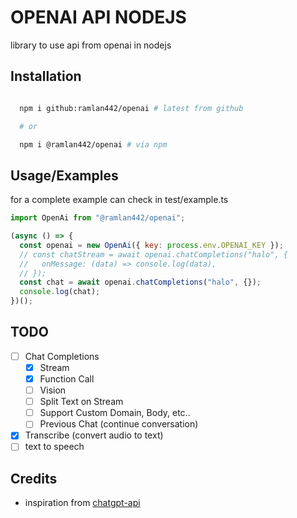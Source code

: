 # OPENAI API NODEJS

library to use api from openai in nodejs

## Installation

```bash

  npm i github:ramlan442/openai # latest from github

  # or

  npm i @ramlan442/openai # via npm
```

## Usage/Examples

for a complete example can check in test/example.ts

```javascript
import OpenAi from "@ramlan442/openai";

(async () => {
  const openai = new OpenAi({ key: process.env.OPENAI_KEY });
  // const chatStream = await openai.chatCompletions("halo", {
  //   onMessage: (data) => console.log(data),
  // });
  const chat = await openai.chatCompletions("halo", {});
  console.log(chat);
})();
```

## TODO

- [ ] Chat Completions
  - [x] Stream
  - [x] Function Call
  - [ ] Vision
  - [ ] Split Text on Stream
  - [ ] Support Custom Domain, Body, etc..
  - [ ] Previous Chat (continue conversation)
- [x] Transcribe (convert audio to text)
- [ ] text to speech

## Credits

- inspiration from [chatgpt-api](https://github.com/transitive-bullshit/chatgpt-api)
